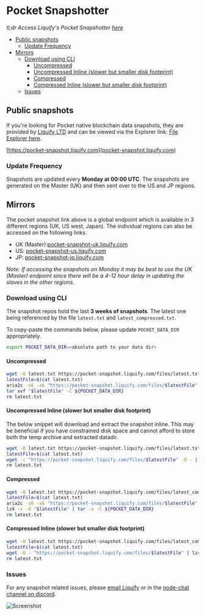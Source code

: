 # Pocket Snapshotter <!-- omit in toc -->

_tl;dr Access Liquify's Pocket Snapshotter [here](https://github.com/liquify-validation/pocket-snapshotter)_

- [Public snapshots](#public-snapshots)
  - [Update Frequency](#update-frequency)
- [Mirrors](#mirrors)
  - [Download using CLI](#download-using-cli)
    - [Uncompressed](#uncompressed)
    - [Uncompressed Inline (slower but smaller disk footprint)](#uncompressed-inline-slower-but-smaller-disk-footprint)
    - [Compressed](#compressed)
    - [Compressed Inline (slower but smaller disk footprint)](#compressed-inline-slower-but-smaller-disk-footprint)
  - [Issues](#issues)

## Public snapshots

If you're looking for Pocket native blockchain data snapshots, they are provided by [Liquify LTD](https://www.liquify.io/) and can be viewed via the Explorer link: [File Explorer here](https://pocket-snapshot.liquify.com).

[https://pocket-snapshot.liquify.com](pocket-snapshot.liquify.com)

### Update Frequency

Snapshots are updated every **Monday at 00:00 UTC**. The snapshots are generated on the Master (UK) and then sent over to the US and JP regions.

## Mirrors

The pocket snapshot link above is a global endpoint which is available in 3 different regions (UK, US west, Japan). The individual regions can also be accessed on the following links.

- UK (Master):[pocket-snapshot-uk.liquify.com](https://pocket-snapshot-uk.liquify.com)
- US: [pocket-snapshot-us.liquify.com](https://pocket-snapshot-us.liquify.com)
- JP: [pocket-snapshot-jp.liquify.com](https://pocket-snapshot-jp.liquify.com)

_Note: If accessing the snapshots on Monday it may be best to use the UK (Master) endpoint since there will be a 4-12 hour delay in updating the slaves in the other regions._

### Download using CLI

The snapshot repos hold the last **3 weeks of snapshots**. The latest one being referenced by the file `latest.txt` and `latest_compressed.txt`.

To copy-paste the commands below, please update `POCKET_DATA_DIR` appropriately.

```bash
export POCKET_DATA_DIR=<absolute path to your data dir>
```

#### Uncompressed

```bash
wget -O latest.txt https://pocket-snapshot.liquify.com/files/latest.txt
latestFile=$(cat latest.txt)
aria2c -s6 -x6 "https://pocket-snapshot.liquify.com/files/$latestFile"
tar xvf "$latestFile" -C ${POCKET_DATA_DIR}
rm latest.txt
```

#### Uncompressed Inline (slower but smaller disk footprint)

The below snippet will download and extract the snapshot inline. This may be beneficial if you have constrained disk space and cannot afford to store both the temp archive and extracted datadir.

```bash
wget -O latest.txt https://pocket-snapshot.liquify.com/files/latest.txt
latestFile=$(cat latest.txt)
wget -c "https://pocket-snapshot.liquify.com/files/$latestFile" -O - | sudo tar -xz -C {POCKET_DATA_DIR}
rm latest.txt
```

#### Compressed

```bash
wget -O latest.txt https://pocket-snapshot.liquify.com/files/latest_compressed.txt
latestFile=$(cat latest.txt)
aria2c -s6 -x6 "https://pocket-snapshot.liquify.com/files/$latestFile"
lz4 -c -d "$latestFile" | tar -x -C ${POCKET_DATA_DIR}
rm latest.txt
```

#### Compressed Inline (slower but smaller disk footprint)

```bash
wget -O latest.txt https://pocket-snapshot.liquify.com/files/latest_compressed.txt
latestFile=$(cat latest.txt)
wget -O - "https://pocket-snapshot.liquify.com/files/$latestFile" | lz4 -d - | tar -xv -C {POCKET_DATA_DIR}
rm latest.txt
```

### Issues

For any snapshot related issues, please [email Liquify](mailto:contact@liquify.io) or in the [node-chat channel on discord](https://discordapp.com/channels/553741558869131266/564836328202567725).

![Screenshot](https://github.com/pokt-network/pocket-core/assets/1892194/079b8dc5-4536-46b9-be69-7ae6b162c883)
